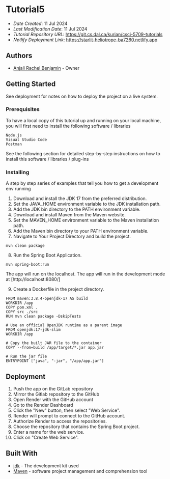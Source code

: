 # Tutorial5

* *Date Created*: 11 Jul 2024
* *Last Modification Date*: 11 Jul 2024
* *Tutorial Repository URL*: <https://git.cs.dal.ca/kurian/csci-5709-tutorials>
* *Netlify Deployment Link*: <https://starlit-heliotrope-ba7260.netlify.app>


## Authors


* [Anjali Rachel Benjamin](an653262@dal.ca) - Owner


## Getting Started

See deployment for notes on how to deploy the project on a live system.

### Prerequisites

To have a local copy of this tutorial up and running on your local machine, you will first need to install the following software / libraries

```
Node.js
Visual Studio Code
Postman

```

See the following section for detailed step-by-step instructions on how to install this software / libraries / plug-ins


### Installing

A step by step series of examples that tell you how to get a development env running

1. Download and install the JDK 17 from the preferred distribution.
2. Set the JAVA_HOME environment variable to the JDK installation path.
3. Add the JDK bin directory to the PATH environment variable.
4. Download and install Maven from the Maven website.
5. Set the MAVEN_HOME environment variable to the Maven installation path.
6. Add the Maven bin directory to your PATH environment variable.
7. Navigate to Your Project Directory and build the project.

```
mvn clean package

```
8. Run the Spring Boot Application.

```
mvn spring-boot:run

```
The app will run on the localhost. The app will run in the development mode at [http://localhost:8080/] 

9. Create a Dockerfile in the project directory.

```
FROM maven:3.8.4-openjdk-17 AS build
WORKDIR /app
COPY pom.xml .
COPY src ./src
RUN mvn clean package -DskipTests

# Use an official OpenJDK runtime as a parent image
FROM openjdk:17-jdk-slim
WORKDIR /app

# Copy the built JAR file to the container
COPY --from=build /app/target/*.jar app.jar

# Run the jar file
ENTRYPOINT ["java", "-jar", "/app/app.jar"]
```


## Deployment

1. Push the app on the GitLab repository
2. Mirror the Gitlab repository to the GitHub
3. Open Render with the GitHub account
4. Go to the Render Dashboard
5. Click the "New" button, then select "Web Service".
6. Render will prompt to connect to the GitHub account.
7. Authorize Render to access the repositories.
8. Choose the repository that contains the Spring Boot project.
9. Enter a name for the web service.
10. Click on "Create Web Service".


## Built With

* [jdk](https://www.oracle.com/ca-en/java/technologies/downloads/) - The development kit used
* [Maven](https://maven.apache.org/) - software project management and comprehension tool